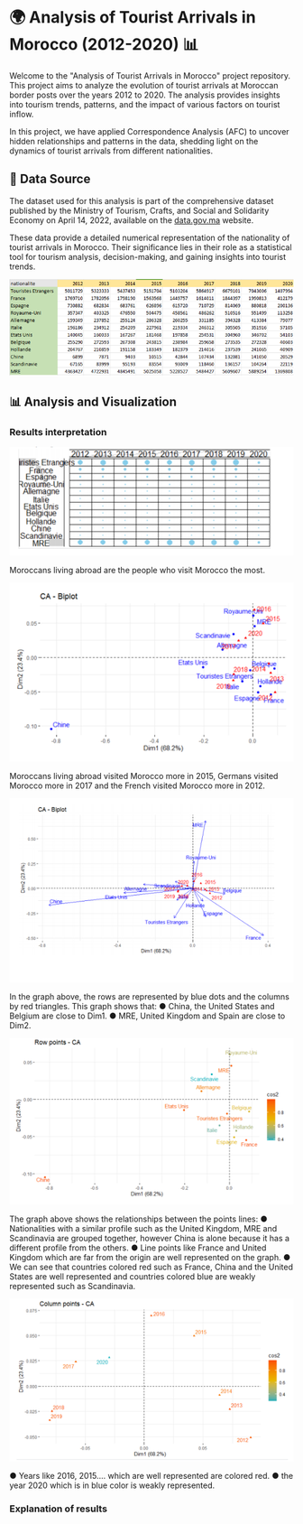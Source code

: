 # 🌍 Analysis of Tourist Arrivals in Morocco (2012-2020) 📊

Welcome to the "Analysis of Tourist Arrivals in Morocco" project repository. This project aims to analyze the evolution of tourist arrivals at Moroccan border posts over the years 2012 to 2020. The analysis provides insights into tourism trends, patterns, and the impact of various factors on tourist inflow. 

In this project, we have applied Correspondence Analysis (AFC) to uncover hidden relationships and patterns in the data, shedding light on the dynamics of tourist arrivals from different nationalities.
## 📁 Data Source

The dataset used for this analysis is part of the comprehensive dataset published by the Ministry of Tourism, Crafts, and Social and Solidarity Economy on April 14, 2022, available on the [data.gov.ma](https://www.data.gov.ma) website.

These data provide a detailed numerical representation of the nationality of tourist arrivals in Morocco. Their significance lies in their role as a statistical tool for tourism analysis, decision-making, and gaining insights into tourist trends.
<div align="center"> 
  <img src="https://github.com/chaimaebouyarmane/AFC_Analysis_of_Tourist_Arrivals_in_Morocco/blob/main/Img/Data.PNG" alt="screenshot" />
</div>

## 📊 Analysis and Visualization

### Results interpretation

<div align="center"> 
  <img src="https://github.com/chaimaebouyarmane/AFC_Analysis_of_Tourist_Arrivals_in_Morocco/blob/main/Img/d4.PNG" alt="screenshot" />
</div>

Moroccans living abroad are the people who visit Morocco the most.

<div align="center"> 
  <img src="https://github.com/chaimaebouyarmane/AFC_Analysis_of_Tourist_Arrivals_in_Morocco/blob/main/Img/d1.PNG" alt="screenshot" />
</div>

Moroccans living abroad visited Morocco more in 2015, Germans visited Morocco more in 2017 and the French visited Morocco more in 2012.

<div align="center"> 
  <img src="https://github.com/chaimaebouyarmane/AFC_Analysis_of_Tourist_Arrivals_in_Morocco/blob/main/Img/d2.PNG" alt="screenshot" />
</div>

In the graph above, the rows are represented by blue dots and the columns by red triangles.
This graph shows that:
● China, the United States and Belgium are close to Dim1.
● MRE, United Kingdom and Spain are close to Dim2.

<div align="center"> 
  <img src="https://github.com/chaimaebouyarmane/AFC_Analysis_of_Tourist_Arrivals_in_Morocco/blob/main/Img/d6.PNG" alt="screenshot" />
</div>

The graph above shows the relationships between the points lines:
● Nationalities with a similar profile such as the United Kingdom, MRE and Scandinavia are grouped together, however China is alone because it has a different profile from the others.
● Line points like France and United Kingdom which are far from the origin are well represented on the graph.
● We can see that countries colored red such as France, China and the United States are well represented and countries colored blue are weakly represented such as Scandinavia.

<div align="center"> 
  <img src="https://github.com/chaimaebouyarmane/AFC_Analysis_of_Tourist_Arrivals_in_Morocco/blob/main/Img/d5.PNG" alt="screenshot" />
</div>

● Years like 2016, 2015…. which are well represented are colored red.
● the year 2020 which is in blue color is weakly represented.

### Explanation of results


